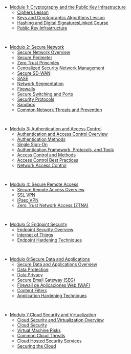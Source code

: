- [Module 1: Cryptography and the Public Key Infrastructure](Cryptography-and-the-Public-Key-Infrastructure.md)
    - [Ciphers Lesson](Cryptography-and-the-Public-Key-Infrastructure.md/##Ciphers-Lesson)
    - [Keys and Cryptographic Algorithms Lesson](Cryptography-and-the-Public-Key-Infrastructure.md/##Keys-and-Cryptographic-Algorithms-Lesson)
    - [Hashing and Digital SignaturesLinked Course](Cryptography-and-the-Public-Key-Infrastructure.md/##Hashing-and-Digital-SignaturesLinked-Course)
    - [Public Key Infrastructure](Cryptography-and-the-Public-Key-Infrastructure.md/##Public-Key-Infrastructure)

<br>

- [Modulo 2: Secure Network](Secure-Network.md)
    - [Secure Network Overview](Secure-Network.md/##Secure-Network-Overview)
    - [Secure Perimeter](Secure-Network.md/##Secure-Perimeter)
    - [Zero Trust Principles](Secure-Network.md/##Zero-Trust-Principles)
    - [Centralized Security Network Management](Secure-Network.md/##Centralized-Security-Network-Management)
    - [Secure SD-WAN](Secure-Network.md/##Secure-SD-WAN)
    - [SASE](Secure-Network.md/##SASE)
    - [Network Segmentation](Secure-Network.md/##Network-Segmentation)
    - [Firewalls](Secure-Network.md/##Firewalls)
    - [Secure Switching and Ports](Secure-Network.md/##Secure-Switching-and-Ports)
    - [Security Protocols](Secure-Network.md/##Security-Protocols)
    - [Sandbox](Secure-Network.md/##Sandbox)
    - [Common Network Threats and Prevention](Secure-Network.md/##Common-Network-Threats-and-Prevention)

<br>

- [Modulo 3: Authentication and Access Control](Authentication-and-Access-Control.md)
    - [Authentication and Access Control Overview](Authentication-and-Access-Control.md/##Authentication-and-Access-Control-Overview)
    - [Authentication Methods](Authentication-and-Access-Control.md/##Authentication-Methods)
    - [Single Sign-On](Authentication-and-Access-Control.md/##Single-Sign-On)
    - [Authentication Framework, Protocols, and Tools](Authentication-and-Access-Control.md/##Authentication-Framework,-Protocols,-and-Tools)
    - [Access Control and Methods](Authentication-and-Access-Control.md/##Access-Control-and-Methods)
    - [Access Control Best Practices](Authentication-and-Access-Control.md/##Access-Control-Best-Practices)
    - [Network Access Control](Authentication-and-Access-Control.md/##Network-Access-Control)

<br>

- [Modulo 4: Secure Remote Access](Secure-Remote-Access.md)
    - [Secure Remote Access Overview](Secure-Remote-Access.md/##-Secure-Remote-Access-Overview)
    - [SSL VPN](Secure-Remote-Access.md/##-SSL-VPN)
    - [IPsec VPN](Secure-Remote-Access.md/##-IPsec-VPN)
    - [Zero Trust Network Access (ZTNA)](Secure-Remote-Access.md/Zero-Trust-Network-Access-(ZTNA))

<br>

- [Modulo 5: Endpoint Security](Endpoint-Security.md)
    - [Endpoint Security Overview](Endpoint-Security.md/##Endpoint-Security-Overview)
    - [Internet of Things](Endpoint-Security.md/##Internet-of-Things)
    - [Endpoint Hardening Techniques](Endpoint-Security.md/##Endpoint-Hardening-Techniques)

<br>

- [Modulo 6:Secure Data and Applications](Secure-Data-and-Applications.md)
    - [Secure Data and Applications Overview](Secure-Data-and-Applications.md/##Secure-Data-and-Applications-Overview)
    - [Data Protection](Secure-Data-and-Applications.md/##Data-Protection)
    - [Data Privacy](Secure-Data-and-Applications.md/##Data-Privacy)
    - [Secure Email Gateway (SEG)](Secure-Data-and-Applications.md/##Secure-Email-Gateway-(SEG))
    - [Firewall de Aplicaciones Web (WAF)](Secure-Data-and-Applications.md/##Firewall-de-Aplicaciones-Web-(WAF))
    - [Content Filters](Secure-Data-and-Applications.md/##Content-Filters)
    - [Application Hardening Techniques](Secure-Data-and-Applications.md/##Application-Hardening-Techniques)

<br>

- [Modulo 7:Cloud Security and Virtualization](Cloud-Security-and-Virtualization.md/)
    - [Cloud Security and Virtualization Overview](Cloud-Security-and-Virtualization.md/##Cloud-Security-and-Virtualization-Overview)
    - [Cloud Security](Cloud-Security-and-Virtualization.md/##Cloud-Security)
    - [Virtual Machine Risks](Cloud-Security-and-Virtualization.md/##Virtual-Machine-Risks)
    - [Common Cloud Threats](Cloud-Security-and-Virtualization.md/##Common-Cloud-Threats)
    - [Cloud Hosted Security Services](Cloud-Security-and-Virtualization.md/##Cloud-Hosted-Security-Services)
    - [Securing the Cloud](Cloud-Security-and-Virtualization.md/##Securing-the-Cloud)
